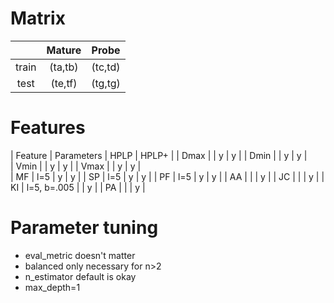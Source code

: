 # Matrix
|       | Mature  | Probe   |
|:-----:|:-------:|:-------:|
| train | (ta,tb) | (tc,td) |
| test  | (te,tf) | (tg,tg) |

# Features
| Feature | Parameters  | HPLP | HPLP+ |
| Dmax    |             | y    | y     | 
| Dmin    |             | y    | y     |  
| Vmin    |             | y    | y     |
| Vmax    |             | y    | y     |   
| MF      | l=5         | y    | y     |
| SP      | l=5         | y    | y     |
| PF      | l=5         | y    | y     |
| AA      |             |      | y     |
| JC      |             |      | y     |
| KI      | l=5, b=.005 |      | y     |
| PA      |             |      | y     |

# Parameter tuning
- eval_metric doesn't matter
- balanced only necessary for n>2
- n_estimator default is okay
- max_depth=1